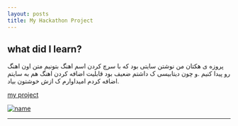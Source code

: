 ```yaml
---
layout: posts
title: My Hackathon Project
---
```


## what did I learn?
پروزه ی هکتان من نوشتن سایتی بود که با سرچ کردن اسم اهنگ بتونیم متن اون اهنگ رو پیدا کنیم .و چون دیتابیسی ک داشتم ضعیف بود قابلیت اضافه کردن اهنگ هم به سایتم اضافه کردم امیداوارم ک ازش خوشتون بیاد.


[my project](http://99521181.pythonanywhere.com/)


[![name](../assets/images/hackaton.jpg)](http://99521181.pythonanywhere.com/)

---

